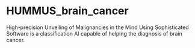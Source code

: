 # HUMMUS_brain_cancer
High-precision Unveiling of Malignancies in the Mind Using Sophisticated Software is a classification AI capable of helping the diagnosis of brain cancer.
